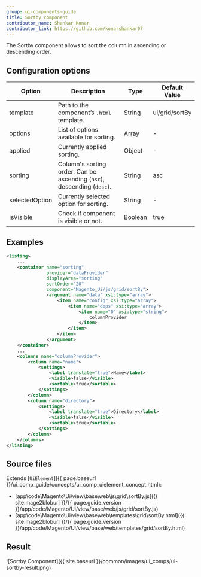 ```yaml
---
group: ui-components-guide
title: Sortby component
contributor_name: Shankar Konar
contributor_link: https://github.com/konarshankar07
---
```


The Sortby component allows to sort the column in ascending or descending order.

## Configuration options

|      Option              |   Description                                                         |      Type      |  Default Value |
|--------------------------|-----------------------------------------------------------------------|----------------| ---------------|
| template                 | Path to the component’s <code>.html</code> template.                  | String         | ui/grid/sortBy |
| options                  | List of options available for sorting.                                | Array          | -              |
| applied                  | Currently applied sorting.                                            | Object         | -              |
| sorting                  | Column's sorting order. Can be ascending (`asc`), descending (`desc`).| String         | asc            |
| selectedOption           | Currently selected option for sorting.                                | String         | -              |
| isVisible                | Check if component is visible or not.                                 | Boolean        | true           |

## Examples

```xml
<listing>
    ...
    <container name="sorting"
               provider="dataProvider"
               displayArea="sorting"
               sortOrder="20"
               component="Magento_Ui/js/grid/sortBy">
               <argument name="data" xsi:type="array">
                   <item name="config" xsi:type="array">
                       <item name="deps" xsi:type="array">
                           <item name="0" xsi:type="string">
                               columnProvider
                           </item>
                       </item>
                   </item>
               </argument>
    </container>
    ...
    <columns name="columnProvider">
        <column name="name">
            <settings>
                <label translate="true">Name</label>
                <visible>false</visible>
                <sortable>true</sortable>
            </settings>
        </column>
        <column name="directory">
            <settings>
                <label translate="true">Directory</label>
                <visible>false</visible>
                <sortable>true</sortable>
            </settings>
        </column>
    </columns>
</listing>

```

## Source files

Extends [`UiElement`]({{ page.baseurl }}/ui_comp_guide/concepts/ui_comp_uielement_concept.html):

*  [app\code\Magento\Ui\view\base\web\js\grid\sortBy.js]({{ site.mage2bloburl }}/{{ page.guide_version }}/app/code/Magento/Ui/view/base/web/js/grid/sortBy.js)
*  [app\code\Magento\Ui\view\base\web\templates\grid\sortBy.html]({{ site.mage2bloburl }}/{{ page.guide_version }}/app/code/Magento/Ui/view/base/web/templates/grid/sortBy.html)

## Result

![Sortby Component]({{ site.baseurl }}/common/images/ui_comps/ui-sortby-result.png)
